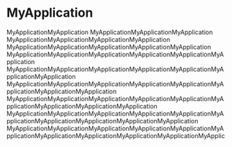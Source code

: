 # MyApplication
MyApplicationMyApplication
MyApplicationMyApplicationMyApplication
MyApplicationMyApplicationMyApplicationMyApplication
MyApplicationMyApplicationMyApplicationMyApplicationMyApplication
MyApplicationMyApplicationMyApplicationMyApplicationMyApplicationMyApplication
MyApplicationMyApplicationMyApplicationMyApplicationMyApplicationMyApplicationMyApplication
MyApplicationMyApplicationMyApplicationMyApplicationMyApplicationMyApplicationMyApplicationMyApplication
MyApplicationMyApplicationMyApplicationMyApplicationMyApplicationMyApplicationMyApplicationMyApplicationMyApplication
MyApplicationMyApplicationMyApplicationMyApplicationMyApplicationMyApplicationMyApplicationMyApplicationMyApplicationMyApplication
MyApplicationMyApplicationMyApplicationMyApplicationMyApplicationMyApplicationMyApplicationMyApplicationMyApplicationMyApplicationMyApplic
